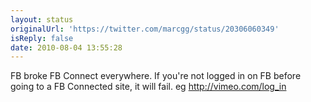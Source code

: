 ```yaml
---
layout: status
originalUrl: 'https://twitter.com/marcgg/status/20306060349'
isReply: false
date: 2010-08-04 13:55:28
---
```


FB broke FB Connect everywhere. If you're not logged in on FB before going to a FB Connected site, it will fail. eg http://vimeo.com/log_in
